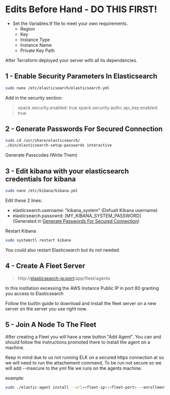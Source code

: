 # Edits Before Hand - DO THIS FIRST!
* Set the Variables.tf file to meet your own requirements.
	* Region
	* Key
	* Instance Type
	* Instance Name
	* Private Key Path

After Terraform deployed your server with all its dependencies.

## 1 - Enable Security Parameters In Elasticsearch
```sh
sudo nano /etc/elasticsearch/elasticsearch.yml
```
Add in the security section:
>xpack.security.enabled: true
xpack.security.authc.api_key.enabled: true

## 2 - Generate Passwords For Secured Connection
```sh
sudo cd /usr/share/elasticsearch/
./bin/elasticsearch-setup-passwords interactive
```
Generate Passcodes (Write Them)

## 3 - Edit kibana with your elasticsearch credentials for kibana
```sh
sudo nano /etc/kibana/kibana.yml
```
Edit these 2 lines:

* elasticsearch.username: "kibana_system" (Defualt Kibana username)
* elasticsearch.passowrd: [MY_KIBANA_SYSTEM_PASSWORD] (Generated in [Generate Passwords For Secured Connection](https://github.com/DavidXIVII/terraform-elk-deployment/blob/main/Installation.md#2---generate-passwords-for-secured-connection))

Restart Kibana
```sh
sudo systemctl restart kibana
```

You could also restart Elasticsearch but its not needed.
## 4 - Create A Fleet Server
> http://<elasticsearch-ip:port>/app/fleet/agents

In this instllation excessing the AWS Instance Public IP in port 80 granting you access to Elasticsearch

Follow the builtin guide to download and install the fleet server on a new server on the server you use right now.

## 5 - Join A Node To The Fleet
After creating a Fleet you will have a new button "Add Agent".
You can and should follow the instructions promoted there to install the agent on a machine.


Keep in mind due to us not running ELK on a secured https connection at so we will need to run the attachement command,
To be run not secure so we will add --insecure to the yml file we runs on the agents machine.

example:
```sh
sudo ./elastic-agent install --url=<fleet-ip>:<fleet-port> --enrollment-token=<token> -- insecure
```
